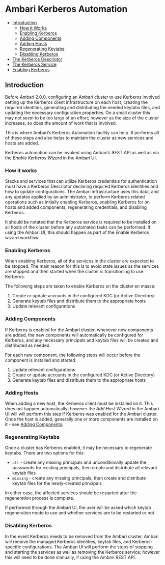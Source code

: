 <!---
Licensed to the Apache Software Foundation (ASF) under one or more
contributor license agreements. See the NOTICE file distributed with
this work for additional information regarding copyright ownership.
The ASF licenses this file to You under the Apache License, Version 2.0
(the "License"); you may not use this file except in compliance with
the License. You may obtain a copy of the License at

http://www.apache.org/licenses/LICENSE-2.0

Unless required by applicable law or agreed to in writing, software
distributed under the License is distributed on an "AS IS" BASIS,
WITHOUT WARRANTIES OR CONDITIONS OF ANY KIND, either express or implied.
See the License for the specific language governing permissions and
limitations under the License.
-->

Ambari Kerberos Automation
=========

- [Introduction](#introduction)
  - [How it Works](#how-it-works)
  - [Enabling Kerberos](#enabling-kerberos)
  - [Adding Components](#adding-components)
  - [Adding Hosts](#adding-hosts)
  - [Regenerating Keytabs](#regenerating-keytabs)
  - [Disabling Kerberos](#disabling-kerberos)
- [The Kerberos Descriptor](kerberos_descriptor.md)
- [The Kerberos Service](kerberos_service.md)
- [Enabling Kerberos](enabling_kerberos.md)

<a name="introduction"></a>
## Introduction

Before Ambari 2.0.0, configuring an Ambari cluster to use Kerberos involved setting up the Kerberos
client infrastructure on each host, creating the required identities, generating and distributing the
needed keytabs files, and updating the necessary configuration properties. On a small cluster this may
not seem to be too large of an effort; however as the size of the cluster increases, so does the amount
of work that is involved.

This is where Ambari’s Kerberos Automation facility can help. It performs all of these steps and
also helps to maintain the cluster as new services and hosts are added.

Kerberos automation can be invoked using Ambari’s REST API as well as via the _Enable Kerberos Wizard_
in the Ambari UI.

<a name="how-it-works"></a>
### How it works

Stacks and services that can utilize Kerberos credentials for authentication must have a Kerberos
Descriptor declaring required Kerberos identities and how to update configurations. The Ambari
infrastructure uses this data, and any updates applied by an administrator, to perform Kerberos
related operations such as initially enabling Kerberos, enabling Kerberos for on hosts and added
components, regenerating credentials, and disabling Kerberos. 

It should be notated that the Kerberos service is required to be installed on all hosts of the cluster
before any automated tasks can be performed. If using the Ambari UI, this should happen as part of the
Enable Kerberos wizard workflow. 

<a name="enabling-kerberos"></a>
### Enabling Kerberos 

When enabling Kerberos, all of the services in the cluster are expected to be stopped. The main
reason for this is to avoid state issues as the services are stopped and then started when the cluster
is transitioning to use Kerberos. 

The following steps are taken to enable Kerberos on the cluster en masse:

1. Create or update accounts in the configured KDC (or Active Directory)
2. Generate keytab files and distribute them to the appropriate hosts
3. Update relevant configurations

<a name="adding-components"></a>
### Adding Components

If Kerberos is enabled for the Ambari cluster, whenever new components are added, the new components
will automatically be configured for Kerberos, and any necessary principals and  keytab files will be
created and distributed as needed. 

For each new component, the following steps will occur before the component is installed and started:

1. Update relevant configurations
2. Create or update accounts in the configured KDC (or Active Directory)
3. Generate keytab files and distribute them to the appropriate hosts

<a name="adding-hosts"></a>
### Adding Hosts

When adding a new host, the Kerberos client must be installed on it. This does not happen automatically;
however the _Add Host Wizard_ in the Ambari UI will will perform this step if Kerberos was enabled for
the Ambari cluster. Once the host is added, generally one or more components are installed on
it - see [Adding Components](#adding-components).

<a name="regenerating-keytabs"></a>
### Regenerating Keytabs

Once a cluster has Kerberos enabled, it may be necessary to regenerate keytabs. There are two options
for this:

- `all` - create any missing principals and unconditionally update the passwords for existing principals, then create and distribute all relevant keytab files
- `missing` - create any missing principals; then create and distribute keytab files for the newly-created principals

In either case, the affected services should be restarted after the regeneration process is complete.

If performed through the Ambari UI, the user will be asked which keytab regeneration mode to use and
whether services are to be restarted or not. 

<a name="disabling-kerberos"></a>
### Disabling Kerberos

In the event Kerberos needs to be removed from the Ambari cluster, Ambari will remove the managed
Kerberos identities, keytab files, and Kerberos-specific configurations. The Ambari UI will perform
the steps of stopping and starting the services as well as removing the Kerberos service; however
this will need to be done manually, if using the Ambari REST API.
